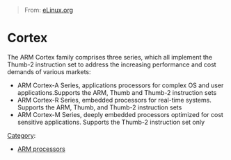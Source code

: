 > From: [eLinux.org](http://eLinux.org/Cortex "http://eLinux.org/Cortex")


# Cortex



The ARM Cortex family comprises three series, which all implement the
Thumb-2 instruction set to address the increasing performance and cost
demands of various markets:

-   ARM Cortex-A Series, applications processors for complex OS and user
    applications.Supports the ARM, Thumb and Thumb-2 instruction sets
-   ARM Cortex-R Series, embedded processors for real-time systems.
    Supports the ARM, Thumb, and Thumb-2 instruction sets
-   ARM Cortex-M Series, deeply embedded processors optimized for cost
    sensitive applications. Supports the Thumb-2 instruction set only


[Category](http://eLinux.org/Special:Categories "Special:Categories"):

-   [ARM processors](http://eLinux.org/Category:ARM_processors "Category:ARM processors")

